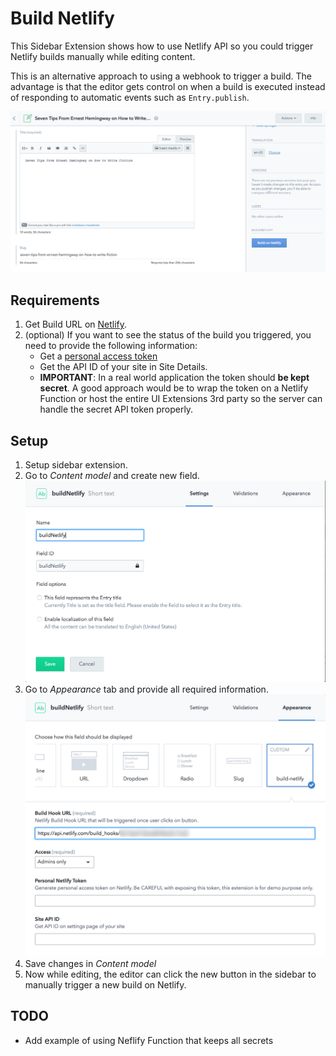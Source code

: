 # Build Netlify

This Sidebar Extension shows how to use Netlify API so you could trigger Netlify builds manually while editing content.

This is an alternative approach to using a webhook to trigger a build. The advantage is that the editor gets control on when a build is executed instead of responding to automatic events such as `Entry.publish`.

![Screenshot of extension](../../docs/assets/netlify-build.png "Screenshot of extension")

## Requirements

1. Get Build URL on [Netlify](https://www.netlify.com/docs/webhooks/).
2. (optional) If you want to see the status of the build you triggered, you need to provide the following information:
   * Get a [personal access token](https://app.netlify.com/account/applications)
   * Get the API ID of your site in Site Details.
   * **IMPORTANT**: In a real world application the token should **be kept secret**. A good approach would be to wrap the token on a Netlify Function or host the entire UI Extensions 3rd party so the server can handle the secret API token properly.

## Setup

1. Setup sidebar extension.
2. Go to *Content model* and create new field.
![Create new field](../../docs/assets/netlify-build-step-2.png "Create new field")
3. Go to *Appearance* tab and provide all required information.
![Provide information](../../docs/assets/netlify-build-step-3.png "Provide information")
4. Save changes in *Content model*
5. Now while editing, the editor can click the new button in the sidebar to manually trigger a new build on Netlify.

## TODO

* Add example of using Neflify Function that keeps all secrets

